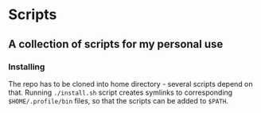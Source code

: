 # Scripts

## A collection of scripts for my personal use

### Installing

The repo has to be cloned into home directory - several scripts depend on that.
Running `./install.sh` script creates symlinks to corresponding `$HOME/.profile/bin` files, so that the scripts can be added to `$PATH`.
